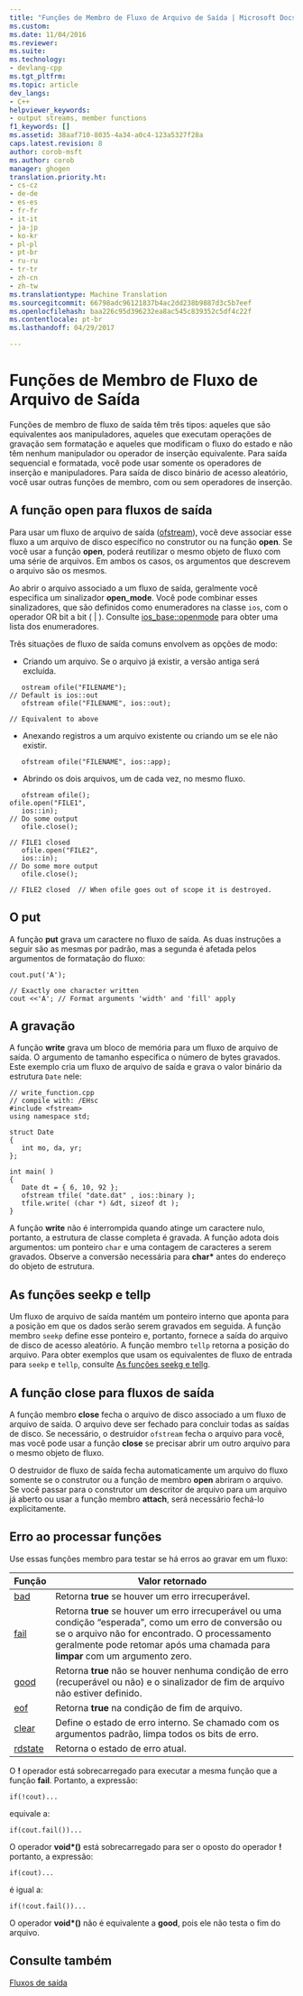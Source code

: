```yaml
---
title: "Funções de Membro de Fluxo de Arquivo de Saída | Microsoft Docs"
ms.custom: 
ms.date: 11/04/2016
ms.reviewer: 
ms.suite: 
ms.technology:
- devlang-cpp
ms.tgt_pltfrm: 
ms.topic: article
dev_langs:
- C++
helpviewer_keywords:
- output streams, member functions
f1_keywords: []
ms.assetid: 38aaf710-8035-4a34-a0c4-123a5327f28a
caps.latest.revision: 8
author: corob-msft
ms.author: corob
manager: ghogen
translation.priority.ht:
- cs-cz
- de-de
- es-es
- fr-fr
- it-it
- ja-jp
- ko-kr
- pl-pl
- pt-br
- ru-ru
- tr-tr
- zh-cn
- zh-tw
ms.translationtype: Machine Translation
ms.sourcegitcommit: 66798adc96121837b4ac2dd238b9887d3c5b7eef
ms.openlocfilehash: baa226c95d396232ea8ac545c839352c5df4c22f
ms.contentlocale: pt-br
ms.lasthandoff: 04/29/2017

---
```

# <a name="output-file-stream-member-functions"></a>Funções de Membro de Fluxo de Arquivo de Saída
Funções de membro de fluxo de saída têm três tipos: aqueles que são equivalentes aos manipuladores, aqueles que executam operações de gravação sem formatação e aqueles que modificam o fluxo do estado e não têm nenhum manipulador ou operador de inserção equivalente. Para saída sequencial e formatada, você pode usar somente os operadores de inserção e manipuladores. Para saída de disco binário de acesso aleatório, você usar outras funções de membro, com ou sem operadores de inserção.  
  
## <a name="the-open-function-for-output-streams"></a>A função open para fluxos de saída  
 Para usar um fluxo de arquivo de saída ([ofstream](../standard-library/basic-ofstream-class.md)), você deve associar esse fluxo a um arquivo de disco específico no construtor ou na função **open**. Se você usar a função **open**, poderá reutilizar o mesmo objeto de fluxo com uma série de arquivos. Em ambos os casos, os argumentos que descrevem o arquivo são os mesmos.  
  
 Ao abrir o arquivo associado a um fluxo de saída, geralmente você especifica um sinalizador **open_mode**. Você pode combinar esses sinalizadores, que são definidos como enumeradores na classe `ios`, com o operador OR bit a bit ( &#124; ). Consulte [ios_base::openmode](../standard-library/ios-base-class.md#openmode) para obter uma lista dos enumeradores.  
  
 Três situações de fluxo de saída comuns envolvem as opções de modo:  
  
-   Criando um arquivo. Se o arquivo já existir, a versão antiga será excluída.  
  
 ```  
    ostream ofile("FILENAME");
// Default is ios::out  
    ofstream ofile("FILENAME", ios::out);

// Equivalent to above  
```  
  
-   Anexando registros a um arquivo existente ou criando um se ele não existir.  
  
 ```  
    ofstream ofile("FILENAME", ios::app);
```  
  
-   Abrindo os dois arquivos, um de cada vez, no mesmo fluxo.  
  
 ```  
    ofstream ofile();
ofile.open("FILE1",
    ios::in);
// Do some output  
    ofile.close();

// FILE1 closed  
    ofile.open("FILE2",
    ios::in);
// Do some more output  
    ofile.close();

// FILE2 closed  // When ofile goes out of scope it is destroyed.  
```  
  
## <a name="the-put"></a>O put
 A função **put** grava um caractere no fluxo de saída. As duas instruções a seguir são as mesmas por padrão, mas a segunda é afetada pelos argumentos de formatação do fluxo:  
  
```  
cout.put('A');

// Exactly one character written  
cout <<'A'; // Format arguments 'width' and 'fill' apply   
```  
  
## <a name="the-write"></a>A gravação
 A função **write** grava um bloco de memória para um fluxo de arquivo de saída. O argumento de tamanho especifica o número de bytes gravados. Este exemplo cria um fluxo de arquivo de saída e grava o valor binário da estrutura `Date` nele:  
  
```  
// write_function.cpp  
// compile with: /EHsc  
#include <fstream>  
using namespace std;  
  
struct Date  
{  
   int mo, da, yr;  
};  
  
int main( )  
{  
   Date dt = { 6, 10, 92 };  
   ofstream tfile( "date.dat" , ios::binary );  
   tfile.write( (char *) &dt, sizeof dt );  
}  
```  
  
 A função **write** não é interrompida quando atinge um caractere nulo, portanto, a estrutura de classe completa é gravada. A função adota dois argumentos: um ponteiro `char` e uma contagem de caracteres a serem gravados. Observe a conversão necessária para **char\*** antes do endereço do objeto de estrutura.  
  
## <a name="the-seekp-and-tellp-functions"></a>As funções seekp e tellp  
 Um fluxo de arquivo de saída mantém um ponteiro interno que aponta para a posição em que os dados serão serem gravados em seguida. A função membro `seekp` define esse ponteiro e, portanto, fornece a saída do arquivo de disco de acesso aleatório. A função membro `tellp` retorna a posição do arquivo. Para obter exemplos que usam os equivalentes de fluxo de entrada para `seekp` e `tellp`, consulte [As funções seekg e tellg](../standard-library/input-stream-member-functions.md).  
  
## <a name="the-close-function-for-output-streams"></a>A função close para fluxos de saída  
 A função membro **close** fecha o arquivo de disco associado a um fluxo de arquivo de saída. O arquivo deve ser fechado para concluir todas as saídas de disco. Se necessário, o destruidor `ofstream` fecha o arquivo para você, mas você pode usar a função **close** se precisar abrir um outro arquivo para o mesmo objeto de fluxo.  
  
 O destruidor de fluxo de saída fecha automaticamente um arquivo do fluxo somente se o construtor ou a função de membro **open** abriram o arquivo. Se você passar para o construtor um descritor de arquivo para um arquivo já aberto ou usar a função membro **attach**, será necessário fechá-lo explicitamente.  
  
##  <a name="vclrferrorprocessingfunctionsanchor10"></a> Erro ao processar funções  
 Use essas funções membro para testar se há erros ao gravar em um fluxo:  
  
|Função|Valor retornado|  
|--------------|------------------|  
|[bad](http://msdn.microsoft.com/Library/4038d331-e9c9-48b0-bf49-c6505744469c)|Retorna **true** se houver um erro irrecuperável.|  
|[fail](http://msdn.microsoft.com/Library/619f1b36-1e72-4551-8b48-888ae4e370d2)|Retorna **true** se houver um erro irrecuperável ou uma condição “esperada”, como um erro de conversão ou se o arquivo não for encontrado. O processamento geralmente pode retomar após uma chamada para **limpar** com um argumento zero.|  
|[good](http://msdn.microsoft.com/Library/77f0aa17-2ae1-48ae-8040-592d301e3972)|Retorna **true** não se houver nenhuma condição de erro (recuperável ou não) e o sinalizador de fim de arquivo não estiver definido.|  
|[eof](http://msdn.microsoft.com/Library/3087f631-1268-49cd-86cf-ff4108862329)|Retorna **true** na condição de fim de arquivo.|  
|[clear](http://msdn.microsoft.com/Library/dc172694-1267-45f8-8f5c-e822e16fc271)|Define o estado de erro interno. Se chamado com os argumentos padrão, limpa todos os bits de erro.|  
|[rdstate](http://msdn.microsoft.com/Library/e235e4e2-7e95-4777-a160-3938d263dd9c)|Retorna o estado de erro atual.|  
  
 O **!** operador está sobrecarregado para executar a mesma função que a função **fail**. Portanto, a expressão:  
  
```  
if(!cout)...  
```  
  
 equivale a:  
  
```  
if(cout.fail())...  
```  
  
 O operador **void\*()** está sobrecarregado para ser o oposto do operador **!** portanto, a expressão:  
  
```  
if(cout)...  
```  
  
 é igual a:  
  
```  
if(!cout.fail())...  
```  
  
 O operador **void\*()** não é equivalente a **good**, pois ele não testa o fim do arquivo.  
  
## <a name="see-also"></a>Consulte também  
 [Fluxos de saída](../standard-library/output-streams.md)


